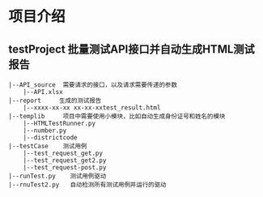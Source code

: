 # 项目介绍
## testProject  批量测试API接口并自动生成HTML测试报告
	|--API_source  需要请求的接口，以及请求需要传递的参数
		|--API.xlsx
	|--report     生成的测试报告
		|--xxxx-xx-xx xx-xx-xxtest_result.html
	|--templib     项目中需要使用小模块，比如自动生成身份证号和姓名的模块
		|--HTMLTestRunner.py
		|--number.py
		|--districtcode
	|--testCase    测试用例
		|--test_request_get.py
		|--test_request_get2.py
		|--test_request-post.py
	|--runTest.py    测试用例驱动
	|--rnuTest2.py   自动检测所有测试用例并运行的驱动
